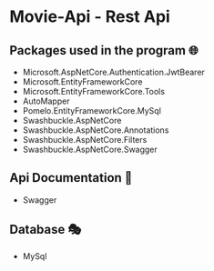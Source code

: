 # Movie-Api - Rest Api

## Packages used in the program :globe_with_meridians:
- Microsoft.AspNetCore.Authentication.JwtBearer
- Microsoft.EntityFrameworkCore
- Microsoft.EntityFrameworkCore.Tools
- AutoMapper
- Pomelo.EntityFrameworkCore.MySql
- Swashbuckle.AspNetCore
- Swashbuckle.AspNetCore.Annotations
- Swashbuckle.AspNetCore.Filters
- Swashbuckle.AspNetCore.Swagger
## Api Documentation :battery:
- Swagger
## Database :performing_arts:
- MySql
